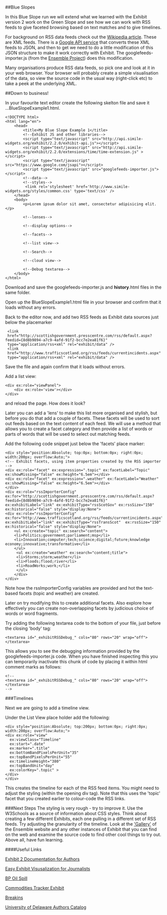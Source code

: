 ##Blue Slopes

In this Blue Slope run we will extend what we learned with the Exhibit version 2 work on the Green Slope and see how we can work with RSS feeds to give faceted browsing based on text matches and to give timelines.

For background on RSS data feeds check out the [Wikipedia article](http://en.wikipedia.org/wiki/RSS).  These are XML feeds.  There is a [Google API service](https://www.google.com/jsapi) that converts these XML feeds to JSON, and then to get we need to do a little modification of this JSON structure to make it work correctly with Exhibit.  The googlefeeds-importer.js (from the [Ensemble Project](http://www.ensemble.ac.uk/)) does this modification.

Many organisations produce RSS data feeds, so pick one and look at it in your web browser.  Your browser will probably create a simple visualisation of the data, so view the source code in the usual way (right-click etc) to take a peek at the underlying XML.

##Down to business!

In your favourite text editor create the following skelton file and save it ...BlueSlopeExample1.html.


    <!DOCTYPE html>
    <html lang="en">
        <head>
            <title>My Blue Slope Example 1</title>
            <!--Exhibit JS and other libraries-->
            <script type="text/javascript" src="http://api.simile-widgets.org/exhibit/2.2.0/exhibit-api.js"></script>
            <script type="text/javascript" src="http://api.simile-widgets.org/exhibit/2.2.0/extensions/time/time-extension.js" ></script>
            <script type="text/javascript" src="https://www.google.com/jsapi"></script>
            <script type="text/javascript" src="googlefeeds-importer.js"></script>
            <!--data-->
            <!--styles-->
             <link rel='stylesheet' href='http://www.simile-widgets.org/styles/common.css' type='text/css' />            
        </head>
        <body>
            <p>Lorem ipsum dolor sit amet, consectetur adipisicing elit. </p>
            
            <!--lenses-->
            
            <!--display options-->
            
            <!--facets-->
            
            <!--list view-->
            
            <!--Search-->            
            
            <!--cloud view-->
            
            <!--Debug textarea-->
        </body>
    </html>

Download and save the googlefeeds-importer.js and __history__.html files in the same folder.

Open up the BlueSlopeExample1.html file in your browser and confirm that  it loads without any errors.

Back to the editor now, and add two RSS feeds as Exhibit data sources just below the placemarker


     <link 
     href="http://scottishgovernment.presscentre.com/rss/default.aspx?feedid={8d8b9894-a7c9-4afd-91f2-bcc7e2ea81f6}" 
     type="application/rss+xml" rel="exhibit/data" /> 
     <link 
     href="http://www.trafficscotland.org/rss/feeds/currentincidents.aspx" 
     type="application/rss+xml" rel="exhibit/data" /> 

Save the file and again confirm that it loads without errors.

Add a list view:


    <div ex:role="viewPanel">
        <div ex:role='view'></div>
    </div>

and reload the page.  How does it look?

Later you can add a 'lens' to make this list more organised and stylish, but before you do that add a couple of facets.  These facets will be used to sort out feeds based on the text content of each feed.  We will use a method that allows you to create a facet category and then provide a list of words or parts of words that will be used to select out matching feeds.

Add the following code snippet just below the 'facets' place marker:

    <div style="position:Absolute; top:0px; bottom:0px; right:0px; width:200px; overflow:Auto;">
    <!-- Exhibit facets, using item properties created by the RSS importer -->
    <div ex:role="facet" ex:expression=".topic" ex:facetLabel="Topic" ex:showMissing="false" ex:height="6.5em"></div>
    <div ex:role="facet" ex:expression=".weather" ex:facetLabel="Weather" ex:showMissing="false" ex:height="6.5em"></div>
    </div>
    <div ex:role="rssImporterConfig" ex:for="http://scottishgovernment.presscentre.com/rss/default.aspx?feedid={8d8b9894-a7c9-4afd-91f2-bcc7e2ea81f6}"
    ex:exhibitLabel="link" ex:exhibitType="rssScotGov" ex:rssSize="150" ex:historical="false" style="display:None">
    <div ex:role="rssImporterConfig"  ex:for="http://www.trafficscotland.org/rss/feeds/currentincidents.aspx"
    ex:exhibitLabel="link" ex:exhibitType="rssTransScot"  ex:rssSize="150" ex:historical="false" style="display:None">
        <ul ex:create="topic" ex:search="content">
        <li>Politics;government;parliament;msp</li>
        <li>Innovation;computer;tech;science;digital;future;knowledge economy;innovative;transformative</li>         
        </ul>
         <ul ex:create="weather" ex:search="content;title">
         <li>Storms;storm;weather</li>
         <li>Floods;flood;river</li>
         <li>RoadWorks;work;</li>
         </ul>
        </div>
    </div>


Note how the rssImporterConfig variables are provided and hot the text-based facets (topic and weather) are created.

Later on try modifying this to create additional facets.  Also explore how effectively you can create non-overlapping facets by judicious choice of words or word fragments.

Try adding the following textarea code to the bottom of your file, just before the closing 'body' tag:


    <textarea id="_exhibitRSSDebug_" cols="80" rows="20" wrap="off"></textarea>


This allows you to see the debugging information provided by the googlefeeds-importer.js code.
When you have finished inspecting this you can temporarily inactivate this chunk of code by placing it within html comment marks as follows:


    <!--
    <textarea id="_exhibitRSSDebug_" cols="80" rows="20" wrap="off"></textarea>
    -->


###Timelines

Next we are going to add a timeline view.

Under the List View place holder add the following:


    <div style="position:Absolute; top:200px; bottom:0px; right:0px; width:200px; overflow:Auto;">
    <div ex:role="view" 
      ex:viewClass="Timeline" 
      ex:start=".date"
      ex:marker=".title"
      ex:bottomBandPixelsPerUnit="35"
      ex:topBandPixelsPerUnit="55"
      ex:timelineHeight="380"
      ex:topBandUnit="day"
      ex:colorKey=".topic" >
    </div>
    </div>

This creates the timeline for each of the RSS feed items.  You might need to adjust the styling (within the opening div tag).  Note that this uses the 'topic' facet that you created earlier to colour-code the RSS links.


###Next Steps
The styling is very rough - try to improve it.  Use the W3Schools as a source of information about CSS styles.
Think about creating a few different Exhibits, each one pulling in a different set of RSS feeds.  Try adjusting the granularity of the timeline.  Look at the ['Gallery'](http://www.ensemble.ac.uk/wp/archives/portfolio_category/project-gallery) of the Ensemble website and any other instances of Exhibit that you can find on the web and examine the source code to find other cool things to try out.  Above all, have fun learning.

####Useful Links

[Exhibit 2 Documentation for Authors](http://simile.mit.edu/wiki/Exhibit/For_Authors)

[Easy Exhibit Visusalization for Journalists](http://people.csail.mit.edu/karger/Exhibit/CAR/)

[BP Oil Spill](http://people.csail.mit.edu/karger/Exhibit/CAR/bp.html)

[Commodities Tracker Exhibit](http://wjwieland.dvrdns.org/cb_tracker/ad_tracker.html)

[Breakins](http://wjwieland.dvrdns.org/cb_tracker/breakins.html)

[University of Delaware Authors Catalog](http://www.udel.edu/udauthors/)







